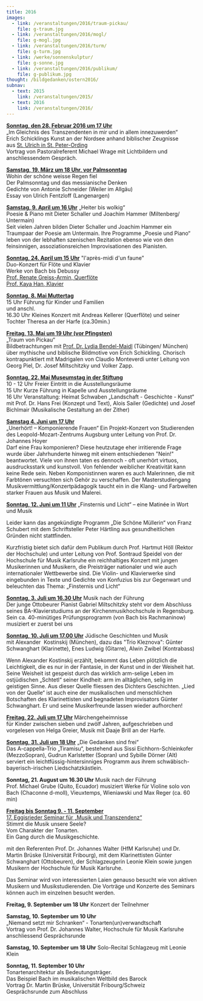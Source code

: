 ```yaml
---
title: 2016
images:
  - link: /veranstaltungen/2016/traum-pickau/
    file: g-traum.jpg
  - link: /veranstaltungen/2016/mogl/
    file: g-mogl.jpg
  - link: /veranstaltungen/2016/turm/
    file: g-turm.jpg
  - link: /werke/sonnenskulptur/
    file: g-sonne.jpg
  - link: /veranstaltungen/2016/publikum/
    file: g-publikum.jpg
thought: /bildgedanken/ostern2016/
subnav:
  - text: 2015
    link: /veranstaltungen/2015/
  - text: 2016
    link: /veranstaltungen/2016/
---
```


[**Sonntag, den 28. Februar 2016 um 17 Uhr**](/veranstaltungen/2016/wrage/)   
„Im Gleichnis des Transzendenten in mir und in allem innezuwerden“  
Erich Schicklings Kunst an der Nordsee 
anhand biblischer Zeugnisse   
aus [St. Ulrich in St. Peter-Ording](http://www.nord-katholiken.de/St-Peter-Ording-St-Ulrich.html)  
Vortrag von Pastoralreferent Michael Wrage mit Lichtbildern und anschliessendem Gespräch.


[**Samstag, 19. März um 18 Uhr, vor Palmsonntag**](/veranstaltungen/2016/palmsamstag/)   
Wohin der schöne weisse Regen fiel  
Der Palmsonntag und das messianische Denken     
Gedichte von Antonie Schneider (Weiler im Allgäu)  
Essay von Ulrich Fentzloff (Langenargen)  

[**Samstag, 9. April um 16 Uhr**](/veranstaltungen/2016/schaller/)
„Heiter bis wolkig“  
Poesie & Piano mit Dieter Schaller und Joachim Hammer (Miltenberg/ Untermain)    
Seit vielen Jahren bilden Dieter Schaller und Joachim Hammer ein Traumpaar der Poesie am Untermain. Ihre Programme „Poesie und Piano“ leben von der lebhaften szenischen Rezitation ebenso wie von den feinsinnigen, assoziationsreichen Improvisationen des Pianisten.   

[**Sonntag, 24. April um 15 Uhr**](/veranstaltungen/2016/floete/)   "l'après-midi d'un faune"       
Duo-Konzert für Flöte und Klavier   
Werke von Bach bis Debussy  
[Prof. Renate Greiss-Armin, Querflöte](/veranstaltungen/2016/greiss/)   
[Prof. Kaya Han, Klavier](/veranstaltungen/2016/han/)

[**Sonntag, 8. Mai Muttertag**](/veranstaltungen/2016/kellerer/)  
15 Uhr Führung für Kinder und Familien   
und anschl.  
16.30 Uhr Kleines Konzert mit Andreas Kellerer (Querflöte) und seiner Tochter Theresa an der Harfe (ca.30min.)

[**Freitag, 13. Mai um 19 Uhr (vor Pfingsten)**](/veranstaltungen/2016/traum-pickau/)   
„Traum von Pickau“  
Bildbetrachtungen mit [Prof. Dr. Lydia Bendel-Maidl](/veranstaltungen/2016/bendel/) (Tübingen/ München) über mythische und biblische Bildmotive von Erich Schickling. Chorisch kontrapunktiert mit Madrigalen von Claudio Monteverdi unter Leitung von Georg Piel, Dr. Josef Miltschitzky und Volker Zapp.

[**Sonntag, 22. Mai Museumstag in der Stiftung**](/veranstaltungen/2016/museumstag/)  
10 - 12 Uhr Freier Eintritt in die Ausstellungsräume  
15 Uhr Kurze Führung in Kapelle und Ausstellungsräume  
16 Uhr Veranstaltung: Heimat Schwaben „Landschaft - Geschichte - Kunst“  
mit Prof. Dr. Hans Frei (Konzept und Text), Alois Sailer (Gedichte) und Josef Bichlmair (Musikalische Gestaltung an der Zither)

[**Samstag 4. Juni um 17 Uhr**](/veranstaltungen/2016/augsburgerhoyer/)  
„Unerhört! – Komponierende Frauen“ 
Ein Projekt-Konzert von Studierenden des Leopold-Mozart-Zentrums Augsburg unter Leitung von Prof. Dr. Johannes Hoyer  
Darf eine Frau komponieren? Diese heutzutage eher irritierende Frage wurde
über Jahrhunderte hinweg mit einem entschiedenen "Nein!" beantwortet. Viele
von ihnen taten es dennoch - oft unerhört virtuos, ausdrucksstark und
kunstvoll. Von fehlender weiblicher Kreativität kann keine Rede sein. Neben
Komponistinnen waren es auch Malerinnen, die mit Farbtönen versuchten sich
Gehör zu verschaffen. Der Masterstudiengang Musikvermittlung/Konzertpädagogik taucht ein in die Klang- und Farbwelten starker Frauen aus Musik und Malerei.

 
[**Sonntag, 12. Juni  um 11 Uhr**](/veranstaltungen/2016/matinee/)
„Finsternis und Licht“ – eine Matinée in Wort und Musik  
  
Leider kann das angekündigte Programm „Die Schöne Müllerin“ von Franz Schubert mit dem Schriftsteller Peter Härtling aus gesundheitlichen Gründen nicht stattfinden. 

Kurzfristig bietet sich dafür dem Publikum durch Prof. Hartmut Höll (Rektor der Hochschule) und unter Leitung von Prof. Sontraud Speidel von der Hochschule für Musik Karlsruhe ein reichhaltiges Konzert mit jungen Musikerinnen und Musikern, die Preisträger nationaler und wie auch internationaler Wettbewerbe sind. Die Violin- und Klavierwerke sind eingebunden in Texte und Gedichte von Konfuzius bis zur Gegenwart und beleuchten das Thema: „Finsternis und Licht“ 
  
 [**Sonntag, 3. Juli um 16.30 Uhr**](/veranstaltungen/2016/gabriel/) Musik nach der Führung  
 Der junge Ottobeurer Pianist Gabriel Miltschitzky steht vor dem Abschluss seines BA-Klavierstudiums an der Kirchenmusikhochschule in Regensburg. Sein ca. 40-minütiges Prüfungsprogramm (von Bach bis Rachmaninow) musiziert er zuerst bei uns
 
[**Sonntag, 10. Juli um 17.00 Uhr**](/veranstaltungen/2016/kostinskij/)
Jüdische Geschichten und Musik  
mit Alexander  Kostinskij (München),  dazu das "Trio Kleznova": 
Günter Schwanghart (Klarinette), Enes Ludwig (Gitarre), Alwin Zwibel (Kontrabass)

Wenn Alexander Kostinskij erzählt, bekommt das Leben plötzlich die Leichtigkeit, die es nur in der Fantasie, in der Kunst und in der Weisheit hat. Seine Weisheit ist gespeist durch das wirklich arm-selige Leben im ostjüdischen „Schtetl“ seiner Kindheit: arm im alltäglichen, selig im geistigen Sinne. Aus dieser Quelle fliessen des Dichters Geschichten. „Lied von der Quelle“ ist auch eine der musikalischen und menschlichen Botschaften des Klarinettisten und begnadeten Improvisators Günter Schwanghart. Er und seine Musikerfreunde lassen wieder aufhorchen!
 
[**Freitag, 22. Juli um 17 Uhr**](/veranstaltungen/2016/maerchen/)  Märchengeheimnisse    
für Kinder zwischen sieben und zwölf Jahren,
aufgeschrieben und vorgelesen von Helga Greier,
Musik mit Daaje Brill an der Harfe.

[**Sonntag, 31. Juli um 18 Uhr**](/veranstaltungen/2016/tiramisu/) „Die Gedanken sind frei“   
Das A-cappella-Trio „Tiramisu“, bestehend aus Sissi Eichhorn-Schleinkofer (MezzoSopran), Gudrun Karlstetter (Sopran) und Sybille Dörner (Alt) serviert ein leichtfüssig-hintersinniges Programm aus ihrem schwäbisch-bayerisch-irischen Liedschatzkästlein.

**Sonntag, 21. August um 16.30 Uhr** Musik nach der Führung  
Prof. Michael Grube (Quito, Ecuador) musiziert Werke für Violine solo von Bach (Chaconne d-moll), Vieuxtemps, Wieniawski und Max Reger (ca. 60 min)

[**Freitag bis Sonntag 9. - 11. September**  
17. Eggisrieder Seminar für „Musik und Transzendenz“](/veranstaltungen/2016/seminar/)   
Stimmt die Musik unsere Seele?  
Vom Charakter der Tonarten.    
Ein Gang durch die Musikgeschichte.   
 
mit den Referenten Prof. Dr. Johannes Walter (HfM Karlsruhe) und Dr. Martin Brüske (Universität Fribourg), mit dem Klarinettisten Günter Schwanghart (Ottobeuren), der Schlagzeugerin Leonie Klein sowie jungen Musikern der Hochschule für Musik Karlsruhe. 

Das Seminar wird von interessierten Laien genauso besucht wie von aktiven Musikern und Musikstudierenden. Die Vorträge und Konzerte des Seminars können auch im einzelnen besucht werden. 
  
**Freitag, 9. September um 18 Uhr**  Konzert der Teilnehmer 


**Samstag, 10. September um 10 Uhr**   
„Niemand setzt mir Schranken“ - Tonarten(un)verwandtschaft  
Vortrag von Prof. Dr. Johannes Walter, Hochschule für Musik Karlsruhe  
anschliessend Gesprächsrunde
   

**Samstag, 10. September um 18 Uhr**  Solo-Recital Schlagzeug
 mit Leonie Klein
  
**Sonntag, 11. September 10 Uhr**    
Tonartenarchitektur als Bedeutungsträger.   
Das Beispiel Bach im musikalischen Weltbild des Barock  
Vortrag Dr. Martin Brüske, Universität Fribourg/Schweiz  
Gesprächsrunde zum Abschluss


